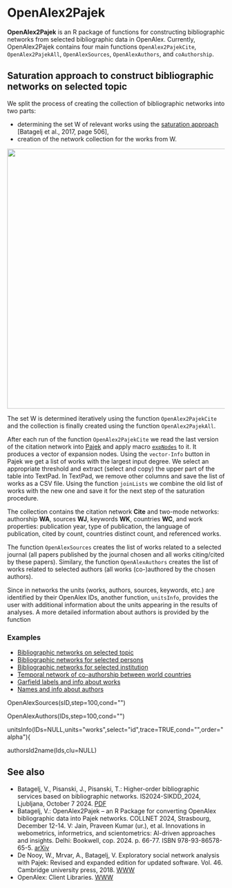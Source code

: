 # OpenAlex2Pajek

**OpenAlex2Pajek** is an R package of functions for constructing bibliographic networks from selected bibliographic data in OpenAlex. Currently, OpenAlex2Pajek contains four main functions `OpenAlex2PajekCite`, `OpenAlex2PajekAll`, `OpenAlexSources`, `OpenAlexAuthors`, and `coAuthorship`.

## Saturation approach to construct bibliographic networks on selected topic

We split the process of creating the collection of bibliographic networks into two parts:

  - determining the set W of relevant works using the [saturation approach](https://link.springer.com/article/10.1007/s11192-017-2522-8) [Batagelj et al., 2017, page 506],
  - creation of the network collection for the works from W.

<img src="https://github.com/user-attachments/assets/4b110be2-c6c5-4d91-9992-44cf9703a4d8" width="600" />


The set W is determined iteratively using the function `OpenAlex2PajekCite` and the collection is finally created using the function `OpenAlex2PajekAll`.

After each run of the function `OpenAlex2PajekCite` we read the last version of the citation network into [Pajek](http://mrvar.fdv.uni-lj.si/pajek/) and apply macro [`expNodes`](https://raw.githubusercontent.com/bavla/OpenAlex/refs/heads/main/code/expNodes.mcr) to it. It produces a vector of expansion nodes. Using the `vector-Info` button in Pajek we get a list of works with the largest input degree. We select an appropriate threshold and extract (select and copy) the upper part of the table into TextPad. In TextPad, we remove other columns and save the list of works as a CSV file. Using the function `joinLists` we combine the old list of works with the new one and save it for the next step of the saturation procedure.

The collection contains the citation network **Cite** and two-mode networks: authorship **WA**, sources **WJ**, keywords **WK**, countries **WC**, and work properties: publication year, type of publication, the language of publication, cited by count, countries distinct count, and referenced works.

The function `OpenAlexSources` creates the list of works related to a selected journal (all papers published by the journal chosen and all works citing/cited by these papers). Similary, the function `OpenAlexAuthors` creates the list of works related to selected authors (all works (co-)authored by the chosen authors).

Since in networks the units (works, authors, sources, keywords, etc.) are identified by their OpenAlex IDs, another function, `unitsInfo`, provides the user with additional information about the units appearing in the results of analyses. A more detailed information about authors is provided by the function 

### Examples

- [Bibliographic networks on selected topic](./doc/topic.md)
- [Bibliographic networks for selected persons](./doc/persons.md)
- [Bibliographic networks for selected institution](./doc/institution.md)
- [Temporal network of co-authorship between world countries](./doc/worldco.md)
- [Garfield labels and info about works](./doc/wnames.md) 
- [Names and info about authors](./doc/anames.md)

OpenAlexSources(sID,step=100,cond="")

OpenAlexAuthors(IDs,step=100,cond="")

unitsInfo(IDs=NULL,units="works",select="id",trace=TRUE,cond="",order="alpha"){

authorsId2name(Ids,clu=NULL)


## See also

  - Batagelj, V., Pisanski, J., Pisanski, T.: Higher-order bibliographic services based on bibliographic networks. IS2024-SIKDD_2024, Ljubljana, October 7 2024. [PDF](https://doi.org/10.70314/is.2024.sikdd.12) 
  - Batagelj, V.: OpenAlex2Pajek – an R Package for converting OpenAlex bibliographic data into Pajek networks.  COLLNET 2024, Strasbourg, December 12-14. V: Jain, Praveen Kumar (ur.), et al. Innovations in webometrics, informetrics, and scientometrics: AI-driven approaches and insights. Delhi: Bookwell, cop. 2024. p. 66-77. ISBN 978-93-86578-65-5. [arXiv](https://arxiv.org/abs/2501.06656)
  - De Nooy, W., Mrvar, A., Batagelj, V. Exploratory social network analysis with Pajek: Revised and expanded edition for updated software. Vol. 46. Cambridge university press, 2018. [WWW](https://core-prod.cambridgecore.org/core/books/exploratory-social-network-analysis-with-pajek/6F8EE2512CB7C6D233DB2DAC3886D4F5)
  - OpenAlex: Client Libraries. [WWW](https://docs.openalex.org/how-to-use-the-api/api-overview#client-libraries)




